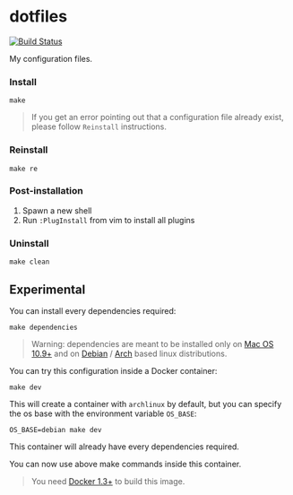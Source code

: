 # dotfiles
[![Build Status](https://travis-ci.org/foliea/dotfiles.svg)](https://travis-ci.org/foliea/dotfiles)

My configuration files.

### Install

    make

>If you get an error pointing out that a configuration file
already exist, please follow `Reinstall` instructions.

### Reinstall

    make re

### Post-installation

1. Spawn a new shell
2. Run `:PlugInstall` from vim to install all plugins

### Uninstall

    make clean

## Experimental

You can install every dependencies required:

    make dependencies

>Warning: dependencies are meant to be installed only on
[Mac OS 10.9+](https://www.apple.com/fr/osx/) and on
[Debian](https://www.debian.org/) /
[Arch](https://www.archlinux.org/) based linux distributions.

You can try this configuration inside a Docker container:

    make dev

This will create a container with `archlinux` by default, but you can specify
the os base with the environment variable `OS_BASE`:

    OS_BASE=debian make dev

This container will already have every dependencies required.

You can now use above make commands inside this container.

>You need [Docker 1.3+](http://docker.com) to build this image.
